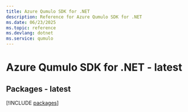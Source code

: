 ```yaml
---
title: Azure Qumulo SDK for .NET
description: Reference for Azure Qumulo SDK for .NET
ms.date: 06/23/2025
ms.topic: reference
ms.devlang: dotnet
ms.service: qumulo
---
```

# Azure Qumulo SDK for .NET - latest
## Packages - latest
[!INCLUDE [packages](qumulo-index.md)]